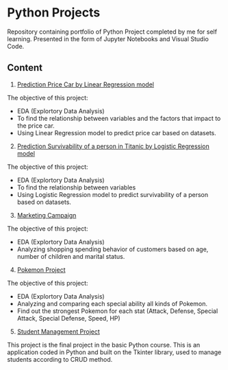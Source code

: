 # Python Projects
Repository containing portfolio of Python Project completed by me for self learning. Presented in the form of Jupyter Notebooks and Visual Studio Code.

## Content

1. [Prediction Price Car by Linear Regression model](https://github.com/DinhNhatAnh/Project-Python/blob/master/Prediction%20Price%20Car%20by%20Linear%20Regression.ipynb)

  The objective of this project:
  - EDA (Explortory Data Analysis)
  - To find the relationship between variables and the factors that impact to the price car.
  - Using Linear Regression model to predict price car based on datasets.

2. [Prediction Survivability of a person in Titanic by Logistic Regression model](https://github.com/DinhNhatAnh/Project-Python/blob/master/Prediction%20Survived%20Titanic%20by%20Logistic%20Regression.ipynb)

  The objective of this project:
  - EDA (Explortory Data Analysis)
  - To find the relationship between variables 
  - Using Logistic Regression model to predict survivability of a person based on datasets.

3. [Marketing Campaign](https://github.com/DinhNhatAnh/Project-Python/blob/master/Marketing%20Campagn.ipynb)

The objective of this project:
  - EDA (Explortory Data Analysis)
  - Analyzing shopping spending behavior of customers based on age, number of children and marital status.

4. [Pokemon Project](https://github.com/DinhNhatAnh/Project-Python/blob/master/Pokemon%20Project.ipynb)

The objective of this project:
  - EDA (Explortory Data Analysis)
  - Analyzing and comparing each special ability all kinds of Pokemon.
  - Find out the strongest Pokemon for each stat (Attack, Defense, Special Attack, Special Defense, Speed, HP)

5. [Student Management Project](https://github.com/DinhNhatAnh/Project-Python/blob/master/Student_management_Project.py)

This project is the final project in the basic Python course. This is an application coded in Python and built on the Tkinter library, used to manage students according to CRUD method.
